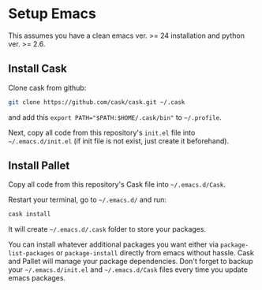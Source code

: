 Setup Emacs
============================
This assumes you have a clean emacs ver. >= 24 installation and python ver. >= 2.6.

Install Cask
----------------------------
Clone cask from github:  
```bash
git clone https://github.com/cask/cask.git ~/.cask
```  
and add this `export PATH="$PATH:$HOME/.cask/bin"` to `~/.profile`.  

Next, copy all code from this repository's `init.el` file into `~/.emacs.d/init.el` (if init file is not exist, just create it beforehand).  

Install Pallet
----------------------------
Copy all code from this repository's Cask file into `~/.emacs.d/Cask`.  

Restart your terminal, go to `~/.emacs.d/` and run:  
```bash
cask install
```  
It will create `~/.emacs.d/.cask` folder to store your packages.  

You can install whatever additional packages you want either via `package-list-packages` or `package-install` directly from emacs without hassle. Cask and Pallet will manage your package dependencies. Don't forget to backup your `~/.emacs.d/init.el` and `~/.emacs.d/Cask` files every time you update emacs packages.  
